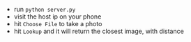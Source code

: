 - run `python server.py`
- visit the host ip on your phone
- hit `Choose File` to take a photo
- hit `Lookup` and it will return the closest image, with distance